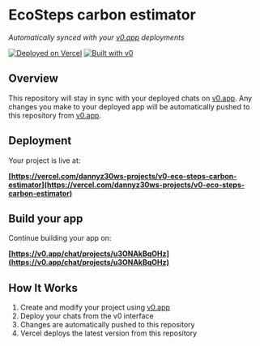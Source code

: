 # EcoSteps carbon estimator

*Automatically synced with your [v0.app](https://v0.app) deployments*

[![Deployed on Vercel](https://img.shields.io/badge/Deployed%20on-Vercel-black?style=for-the-badge&logo=vercel)](https://vercel.com/dannyz30ws-projects/v0-eco-steps-carbon-estimator)
[![Built with v0](https://img.shields.io/badge/Built%20with-v0.app-black?style=for-the-badge)](https://v0.app/chat/projects/u3ONAkBqOHz)

## Overview

This repository will stay in sync with your deployed chats on [v0.app](https://v0.app).
Any changes you make to your deployed app will be automatically pushed to this repository from [v0.app](https://v0.app).

## Deployment

Your project is live at:

**[https://vercel.com/dannyz30ws-projects/v0-eco-steps-carbon-estimator](https://vercel.com/dannyz30ws-projects/v0-eco-steps-carbon-estimator)**

## Build your app

Continue building your app on:

**[https://v0.app/chat/projects/u3ONAkBqOHz](https://v0.app/chat/projects/u3ONAkBqOHz)**

## How It Works

1. Create and modify your project using [v0.app](https://v0.app)
2. Deploy your chats from the v0 interface
3. Changes are automatically pushed to this repository
4. Vercel deploys the latest version from this repository